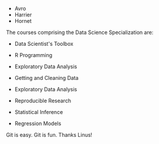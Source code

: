 * Avro
* Harrier
* Hornet

The courses comprising the Data Science Specialization are:


* Data Scientist's Toolbox

* R Programming
* Exploratory Data Analysis

* Getting and Cleaning Data
* Exploratory Data Analysis

* Reproducible Research

* Statistical Inference

* Regression Models

Git is easy. Git is fun. Thanks Linus!